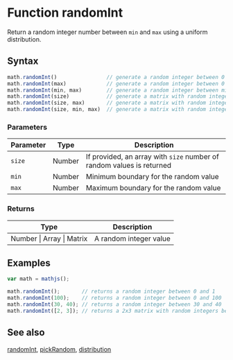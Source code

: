# Function randomInt

Return a random integer number between `min` and `max` using a uniform distribution.


## Syntax

```js
math.randomInt()                // generate a random integer between 0 and 1
math.randomInt(max)             // generate a random integer between 0 and max
math.randomInt(min, max)        // generate a random integer between min and max
math.randomInt(size)            // generate a matrix with random integer between 0 and 1
math.randomInt(size, max)       // generate a matrix with random integer between 0 and max
math.randomInt(size, min, max)  // generate a matrix with random integer between min and max
```

### Parameters

Parameter | Type | Description
--------- | ---- | -----------
`size` | Number | If provided, an array with `size` number of random values is returned
`min` | Number | Minimum boundary for the random value
`max` | Number | Maximum boundary for the random value

### Returns

Type | Description
---- | -----------
Number &#124; Array &#124; Matrix | A random integer value


## Examples

```js
var math = mathjs();

math.randomInt();       // returns a random integer between 0 and 1
math.randomInt(100);    // returns a random integer between 0 and 100
math.randomInt(30, 40); // returns a random integer between 30 and 40
math.randomInt([2, 3]); // returns a 2x3 matrix with random integers between 0 and 1
```


## See also

[randomInt](randomInt.md),
[pickRandom](pickRandom.md),
[distribution](distribution.md)


<!-- Note: This file is automatically generated from source code comments. Changes made in this file will be overridden. -->
